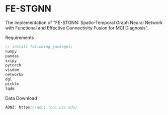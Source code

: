 # FE-STGNN
The implementation of "FE-STGNN: Spatio-Temporal Graph Neural Network with Functional and Effective Connectivity Fusion for MCI Diagnosis".

Requirements
```js
// install following packages;
numpy
pandas
scipy
pytorch
visdom
networkx
dgl
pickle
tqdm
```

Data Download
```js
ADNI: https://adni.loni.usc.edu/
```

